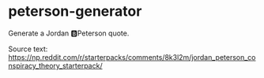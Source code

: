 # peterson-generator
Generate a Jordan 🅱️Peterson quote.

Source text: https://np.reddit.com/r/starterpacks/comments/8k3l2m/jordan_peterson_conspiracy_theory_starterpack/
